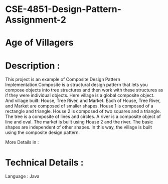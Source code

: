# CSE-4851-Design-Pattern-Assignment-2
# Age of Villagers

# Description :
This project is an example of Composite Design Pattern Implementation.Composite is a structural design pattern that lets you compose objects into tree structures and then work with these structures as if they were individual objects.
Here village is a global composite object. And village built: House, Tree River, and Market. Each of House, Tree River, and Market are composed of smaller shapes. House 1 is composed of a rectangle and triangle. House 2 is composed of two squares and a triangle.  The tree is a composite of lines and circles. A river is a composite object of line and oval. The market is built using House 2 and the river. The basic shapes are independent of other shapes. In this way, the village is built using the composite design pattern.

More Details in : 

# Technical Details :
Language : Java


